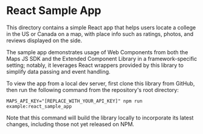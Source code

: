 # React Sample App

This directory contains a simple React app that helps users locate a college in
the US or Canada on a map, with place info such as ratings, photos, and reviews
displayed on the side.

The sample app demonstrates usage of Web Components from both the Maps JS SDK
and the Extended Component Library in a framework-specific setting; notably,
it leverages React wrappers provided by this library to simplify data passing
and event handling.

To view the app from a local dev server, first clone this library from GitHub,
then run the following command from the repository's root directory:

```
MAPS_API_KEY="[REPLACE_WITH_YOUR_API_KEY]" npm run example:react_sample_app
```

Note that this command will build the library locally to incorporate its latest
changes, including those not yet released on NPM.
